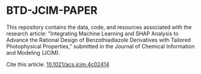 # BTD-JCIM-PAPER
This repository contains the data, code, and resources associated with the research article: "Integrating Machine Learning and SHAP Analysis to Advance the Rational Design of Benzothiadiazole Derivatives with Tailored Photophysical Properties," submitted in the Journal of Chemical Information and Modeling (JCIM).

Cite this article: [10.1021/acs.jcim.4c02414](https://doi.org/10.1021/acs.jcim.4c02414)
